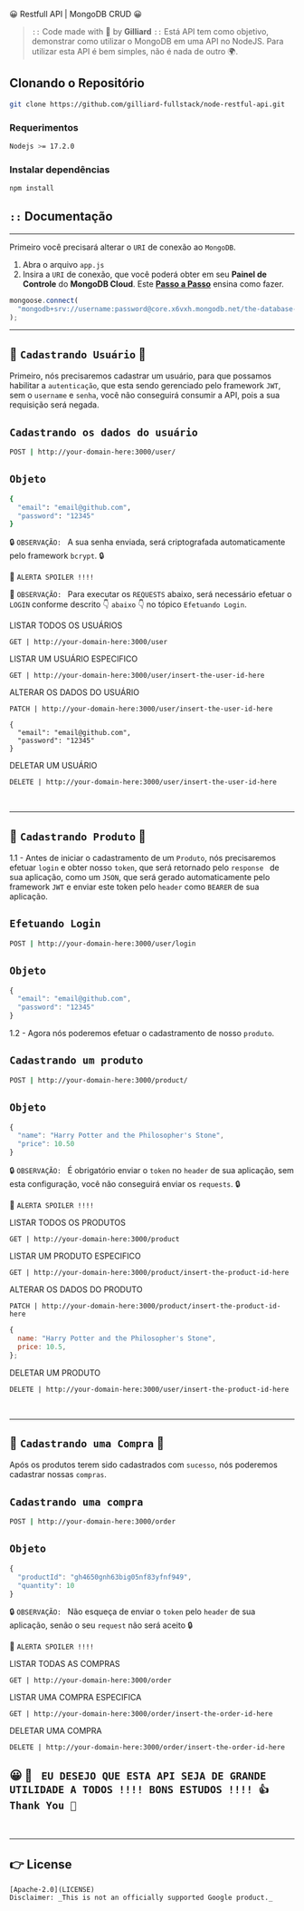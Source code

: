 😀 Restfull API | MongoDB CRUD 😀

> `::` Code made with 💓 by **Gilliard** `::`
Está API tem como objetivo, demonstrar como utilizar o MongoDB em uma API no NodeJS. Para utilizar esta API é bem simples, não é nada de outro 🌍.

## Clonando o Repositório

```bash
git clone https://github.com/gilliard-fullstack/node-restful-api.git
```

### Requerimentos

```bash
Nodejs >= 17.2.0
```

### Instalar dependências

```bash
npm install
```

## `::` **Documentação**

---

Primeiro você precisará alterar o `URI` de conexão ao `MongoDB`.

1. Abra o arquivo `app.js`
2. Insira a `URI` de conexão, que você poderá obter em seu **Painel de Controle** do **MongoDB Cloud**. Este [**Passo a Passo**](http://www.site.com) ensina como fazer.

```js
mongoose.connect(
  "mongodb+srv://username:password@core.x6vxh.mongodb.net/the-database-name-here?retryWrites=true&w=majority"
);
```

---

## 💎 `Cadastrando Usuário` 💎

Primeiro, nós precisaremos cadastrar um usuário, para que possamos habilitar a `autenticação`, que esta sendo gerenciado pelo framework `JWT`, sem o `username` e `senha`, você não conseguirá consumir a API, pois a sua requisição será negada.

## `Cadastrando os dados do usuário`

```bash
POST | http://your-domain-here:3000/user/
```

## `Objeto`

```bash
{
  "email": "email@github.com",
  "password": "12345"
}
```

🔒 `OBSERVAÇÃO: ` A sua senha enviada, será criptografada automaticamente pelo framework `bcrypt`. 🔒

🚨 `ALERTA SPOILER !!!!`

🔺 `OBSERVAÇÃO: ` Para executar os `REQUESTS` abaixo, será necessário efetuar o `LOGIN` conforme descrito 👇 `abaixo` 👇 no tópico `Efetuando Login`.

LISTAR TODOS OS USUÁRIOS

```
GET | http://your-domain-here:3000/user
```

LISTAR UM USUÁRIO ESPECIFICO

```
GET | http://your-domain-here:3000/user/insert-the-user-id-here
```

ALTERAR OS DADOS DO USUÁRIO

```
PATCH | http://your-domain-here:3000/user/insert-the-user-id-here
```

```
{
  "email": "email@github.com",
  "password": "12345"
}
```

DELETAR UM USUÁRIO

```
DELETE | http://your-domain-here:3000/user/insert-the-user-id-here
```

<br>

---

## 💎 `Cadastrando Produto` 💎

1.1 - Antes de iniciar o cadastramento de um `Produto`, nós precisaremos efetuar `login` e obter nosso `token`, que será retornado pelo `response ` de sua aplicação, como um `JSON`, que será gerado automaticamente pelo framework `JWT` e enviar este token pelo `header` como `BEARER` de sua aplicação.

## `Efetuando Login`

```bash
POST | http://your-domain-here:3000/user/login
```

## `Objeto`

```javascript
{
  "email": "email@github.com",
  "password": "12345"
}
```

1.2 - Agora nós poderemos efetuar o cadastramento de nosso `produto`.

## `Cadastrando um produto`

```bash
POST | http://your-domain-here:3000/product/
```

## `Objeto`

```javascript
{
  "name": "Harry Potter and the Philosopher's Stone",
  "price": 10.50
}
```

🔒 `OBSERVAÇÃO: ` É obrigatório enviar o `token` no `header` de sua aplicação, sem esta configuração, você não conseguirá enviar os `requests`. 🔒

🚨 `ALERTA SPOILER !!!!`

LISTAR TODOS OS PRODUTOS

```
GET | http://your-domain-here:3000/product
```

LISTAR UM PRODUTO ESPECIFICO

```
GET | http://your-domain-here:3000/product/insert-the-product-id-here
```

ALTERAR OS DADOS DO PRODUTO

```
PATCH | http://your-domain-here:3000/product/insert-the-product-id-here
```

```javascript
{
  name: "Harry Potter and the Philosopher's Stone",
  price: 10.5,
};
```

DELETAR UM PRODUTO

```
DELETE | http://your-domain-here:3000/user/insert-the-product-id-here
```

<br>

---

## 💎 `Cadastrando uma Compra` 💎

Após os produtos terem sido cadastrados com `sucesso`, nós poderemos cadastrar nossas `compras`.

## `Cadastrando uma compra`

```bash
POST | http://your-domain-here:3000/order
```

## `Objeto`

```javascript
{
  "productId": "gh4650gnh63big05nf83yfnf949",
  "quantity": 10
}
```

🔒 `OBSERVAÇÃO: ` Não esqueça de enviar o `token` pelo `header` de sua aplicação, senão o seu `request` não será aceito 🔒

🚨 `ALERTA SPOILER !!!!`

LISTAR TODAS AS COMPRAS

```
GET | http://your-domain-here:3000/order
```

LISTAR UMA COMPRA ESPECIFICA

```
GET | http://your-domain-here:3000/order/insert-the-order-id-here
```

DELETAR UMA COMPRA

```
DELETE | http://your-domain-here:3000/order/insert-the-order-id-here
```

## 😀 💓 ` EU DESEJO QUE ESTA API SEJA DE GRANDE UTILIDADE A TODOS !!!! BONS ESTUDOS !!!! 👍 Thank You 🤝`

<br>

---

## 👉 License

```
[Apache-2.0](LICENSE)
Disclaimer: _This is not an officially supported Google product._
```
